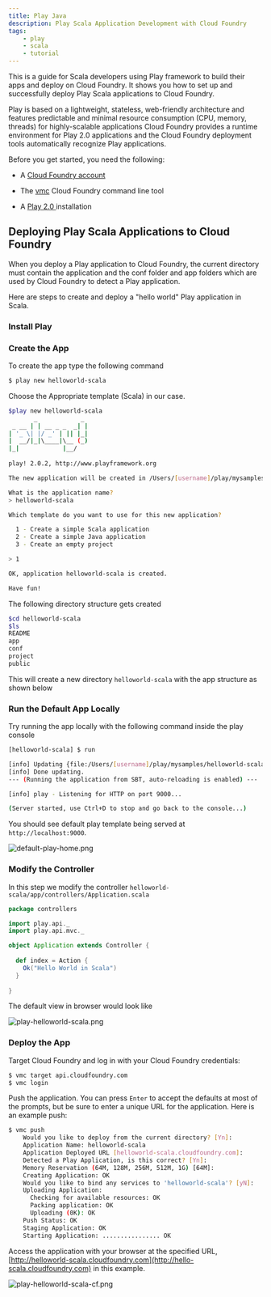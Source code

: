 ```yaml
---
title: Play Java
description: Play Scala Application Development with Cloud Foundry
tags:
    - play
    - scala
    - tutorial
---
```


This is a guide for Scala developers using Play framework to build their apps and 
deploy on Cloud Foundry. It shows you how to set up and successfully deploy Play Scala applications 
to Cloud Foundry.

Play is based on a lightweight, stateless, web-friendly architecture and features predictable 
and minimal resource consumption (CPU, memory, threads) for highly-scalable applications
Cloud Foundry provides a runtime environment for Play 2.0 applications and the Cloud Foundry 
deployment tools automatically recognize Play applications.

Before you get started, you need the following:

+	A [Cloud Foundry account](http://cloudfoundry.com/signup)

+	The [vmc](/tools/vmc/installing-vmc.html) Cloud Foundry command line tool

+	A [Play 2.0 ](http://www.playframework.org/documentation/2.0.2/Home) installation

## Deploying Play Scala Applications to Cloud Foundry

When you deploy a Play application to Cloud Foundry, the current directory must contain 
the application and the conf folder and app folders which are used by Cloud Foundry to detect
a Play application.

Here are steps to create and deploy a "hello world" Play application in Scala. 

### Install Play


### Create the App

To create the app type the following command 

``` bash
$ play new helloworld-scala

```
Choose the Appropriate template (Scala) in our case.

``` bash
$play new helloworld-scala
       _            _ 
 _ __ | | __ _ _  _| |
| '_ \| |/ _' | || |_|
|  __/|_|\____|\__ (_)
|_|            |__/ 
             
play! 2.0.2, http://www.playframework.org

The new application will be created in /Users/[username]/play/mysamples/helloworld-scala

What is the application name? 
> helloworld-scala

Which template do you want to use for this new application? 

  1 - Create a simple Scala application
  2 - Create a simple Java application
  3 - Create an empty project

> 1

OK, application helloworld-scala is created.

Have fun!
```

The following directory structure gets created

```bash
$cd helloworld-scala
$ls
README	
app
conf
project	
public
```
This will create a new directory `helloworld-scala` with the app structure as shown below

### Run the Default App Locally

Try running the app locally with the following command inside the play console

```bash
[helloworld-scala] $ run

[info] Updating {file:/Users/[username]/play/mysamples/helloworld-scala/}helloworld...
[info] Done updating.                                                                  
--- (Running the application from SBT, auto-reloading is enabled) ---

[info] play - Listening for HTTP on port 9000...

(Server started, use Ctrl+D to stop and go back to the console...)
```
You should see default play template being served at `http://localhost:9000`.

![default-play-home.png](/images/screenshots/play/default-play-home.png)

### Modify the Controller

In this step we modify the controller `helloworld-scala/app/controllers/Application.scala`

```scala
package controllers

import play.api._
import play.api.mvc._

object Application extends Controller {
  
  def index = Action {
    Ok("Hello World in Scala")
  }
  
}

```
The default view in browser would look like

![play-helloworld-scala.png](/images/screenshots/play/play-helloworld-scala.png)


### Deploy the App

Target Cloud Foundry and log in with your Cloud Foundry credentials:

```bash
$ vmc target api.cloudfoundry.com
$ vmc login
```

Push the application. You can press `Enter` to accept the defaults at most of the prompts, 
but be sure to enter a unique URL for the application. Here is an example push:

``` bash
$ vmc push
	Would you like to deploy from the current directory? [Yn]:
	Application Name: helloworld-scala
	Application Deployed URL [helloworld-scala.cloudfoundry.com]:
	Detected a Play Application, is this correct? [Yn]:
	Memory Reservation (64M, 128M, 256M, 512M, 1G) [64M]:
	Creating Application: OK
	Would you like to bind any services to 'helloworld-scala'? [yN]:
	Uploading Application:
	  Checking for available resources: OK
	  Packing application: OK
	  Uploading (0K): OK
	Push Status: OK
	Staging Application: OK
	Starting Application: ................ OK
```

Access the application with your browser at the specified URL,
 [http://helloworld-scala.cloudfoundry.com](http://hello-scala.cloudfoundry.com) in this example.
 
![play-helloworld-scala-cf.png](/images/screenshots/play/play-helloworld-scala-cf.png)




